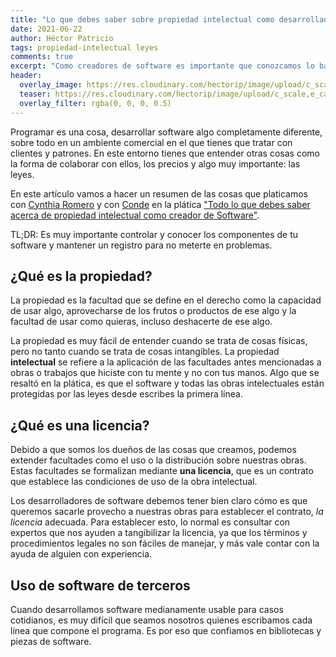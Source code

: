 ```yaml
---
title: "Lo que debes saber sobre propiedad intelectual como desarrollador de software"
date: 2021-06-22
author: Héctor Patricio
tags: propiedad-intelectual leyes
comments: true
excerpt: "Como creadores de software es importante que conozcamos lo básico sobre las leyes que rigen la propiedad intelectual respecto a los programas y sus diferentes formas."
header:
  overlay_image: https://res.cloudinary.com/hectorip/image/upload/c_scale,e_cartoonify,w_1200/v1624377067/giammarco-zeH-ljawHtg-unsplash_e4u5ve.jpg
  teaser: https://res.cloudinary.com/hectorip/image/upload/c_scale,e_cartoonify,w_1200/v1624377067/giammarco-zeH-ljawHtg-unsplash_e4u5ve.jpg
  overlay_filter: rgba(0, 0, 0, 0.5)
---
```


Programar es una cosa, desarrollar software algo completamente diferente, sobre todo en un ambiente comercial en el que tienes que tratar con clientes y patrones. En este entorno tienes que entender otras cosas como la forma de colaborar con ellos, los precios y algo muy importante: las leyes.

En este artículo vamos a hacer un resumen de las cosas que platicamos con [Cynthia Romero](https://twitter.com/LaCD_Rom) y con [Conde](https://twitter.com/LawyerCount) en la plática ["Todo lo que debes saber acerca de propiedad intelectual como creador de Software"](https://youtu.be/CpISQxihazU).

TL;DR: Es muy importante controlar y conocer los componentes de tu software y mantener un registro para no meterte en problemas.

## ¿Qué es la propiedad?

La propiedad es la facultad que se define en el derecho como la capacidad de usar algo, aprovecharse de los frutos o productos de ese algo y la facultad de usar como quieras, incluso deshacerte de ese algo.

La propiedad es muy fácil de entender cuando se trata de cosas físicas, pero no tanto cuando se trata de cosas intangibles. La propiedad **intelectual** se refiere a la aplicación de las facultades antes mencionadas a obras o trabajos que hiciste con tu mente y no con tus manos. Algo que se resaltó en la plática, es que el software y todas las obras intelectuales están protegidas por las leyes desde escribes la primera línea.

## ¿Qué es una licencia?

Debido a que somos los dueños de las cosas que creamos, podemos extender facultades como el uso o la distribución sobre nuestras obras. Estas facultades se formalizan mediante **una licencia**, que es un contrato que establece las condiciones de uso de la obra intelectual.

Los desarrolladores de software debemos tener bien claro cómo es que queremos sacarle provecho a nuestras obras para establecer el contrato, _la licencia_ adecuada. Para establecer esto, lo normal es consultar con expertos que nos ayuden a tangibilizar la licencia, ya que los términos y procedimientos legales no son fáciles de manejar, y más vale contar con la ayuda de alguien con experiencia.

## Uso de software de terceros

Cuando desarrollamos software medianamente usable para casos cotidianos, es muy difícil que seamos nosotros quienes escribamos cada línea que compone el programa. Es por eso que confiamos en bibliotecas y piezas de software.


